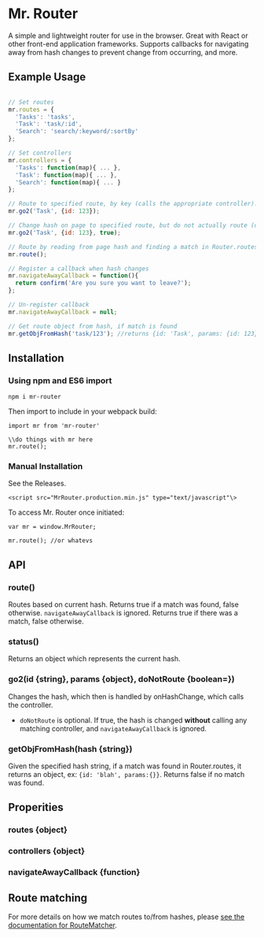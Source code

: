 # Mr. Router
A simple and lightweight router for use in the browser. Great with React or other front-end application frameworks. Supports callbacks for navigating away from hash changes to prevent change from occurring, and more.

## Example Usage

```js

// Set routes
mr.routes = {
  'Tasks': 'tasks',
  'Task': 'task/:id',
  'Search': 'search/:keyword/:sortBy'
};

// Set controllers
mr.controllers = {
  'Tasks': function(map){ ... },
  'Task': function(map){ ... },
  'Search': function(map){ ... }
};

// Route to specified route, by key (calls the appropriate controller).
mr.go2('Task', {id: 123});

// Change hash on page to specified route, but do not actually route (does not call the controller).
mr.go2('Task', {id: 123}, true);

// Route by reading from page hash and finding a match in Router.routes.
mr.route();

// Register a callback when hash changes
mr.navigateAwayCallback = function(){
  return confirm('Are you sure you want to leave?');
};

// Un-register callback
mr.navigateAwayCallback = null;

// Get route object from hash, if match is found
mr.getObjFromHash('task/123'); //returns {id: 'Task', params: {id: 123}}

```

## Installation

### Using npm and ES6 import

```
npm i mr-router
```

Then import to include in your webpack build:

```
import mr from 'mr-router'

\\do things with mr here
mr.route();
```

### Manual Installation

See the Releases.

```
<script src="MrRouter.production.min.js" type="text/javascript"\>
```

To access Mr. Router once initiated:

```
var mr = window.MrRouter;

mr.route(); //or whatevs
```

## API

### route()

Routes based on current hash. Returns true if a match was found, false otherwise. `navigateAwayCallback` is ignored.
Returns true if there was a match, false otherwise.

### status()

Returns an object which represents the current hash.

### go2(id {string}, params {object}, doNotRoute {boolean=})

Changes the hash, which then is handled by onHashChange, which calls the controller.
- `doNotRoute` is optional. If true, the hash is changed **without** calling any matching controller, and `navigateAwayCallback` is ignored.

### getObjFromHash(hash {string})

Given the specified hash string, if a match was found in Router.routes, it returns an object, ex: `{id: 'blah', params:{}}`. Returns false if no
match was found.

## Properities

### routes {object}
### controllers {object}
### navigateAwayCallback {function}

## Route matching

For more details on how we match routes to/from hashes, please [see the documentation for RouteMatcher](https://github.com/cowboy/javascript-route-matcher).
